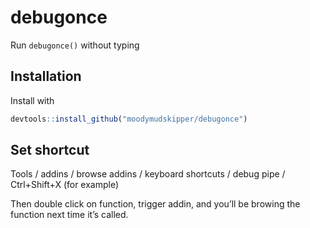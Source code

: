 
<!-- README.md is generated from README.Rmd. Please edit that file -->

# debugonce

Run `debugonce()` without typing

## Installation

Install with

``` r
devtools::install_github("moodymudskipper/debugonce")
```

## Set shortcut

Tools / addins / browse addins / keyboard shortcuts / debug pipe /
Ctrl+Shift+X (for example)

Then double click on function, trigger addin, and you’ll be browing the
function next time it’s called.
